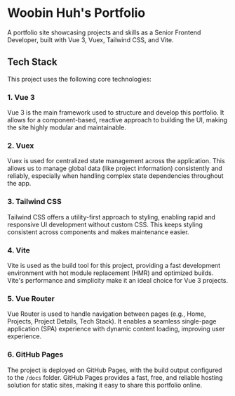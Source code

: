 # Woobin Huh's Portfolio

A portfolio site showcasing projects and skills as a Senior Frontend Developer, built with Vue 3, Vuex, Tailwind CSS, and Vite.

## Tech Stack

This project uses the following core technologies:

### 1. Vue 3
Vue 3 is the main framework used to structure and develop this portfolio. It allows for a component-based, reactive approach to building the UI, making the site highly modular and maintainable.

### 2. Vuex
Vuex is used for centralized state management across the application. This allows us to manage global data (like project information) consistently and reliably, especially when handling complex state dependencies throughout the app.

### 3. Tailwind CSS
Tailwind CSS offers a utility-first approach to styling, enabling rapid and responsive UI development without custom CSS. This keeps styling consistent across components and makes maintenance easier.

### 4. Vite
Vite is used as the build tool for this project, providing a fast development environment with hot module replacement (HMR) and optimized builds. Vite's performance and simplicity make it an ideal choice for Vue 3 projects.

### 5. Vue Router
Vue Router is used to handle navigation between pages (e.g., Home, Projects, Project Details, Tech Stack). It enables a seamless single-page application (SPA) experience with dynamic content loading, improving user experience.

### 6. GitHub Pages
The project is deployed on GitHub Pages, with the build output configured to the `/docs` folder. GitHub Pages provides a fast, free, and reliable hosting solution for static sites, making it easy to share this portfolio online.
